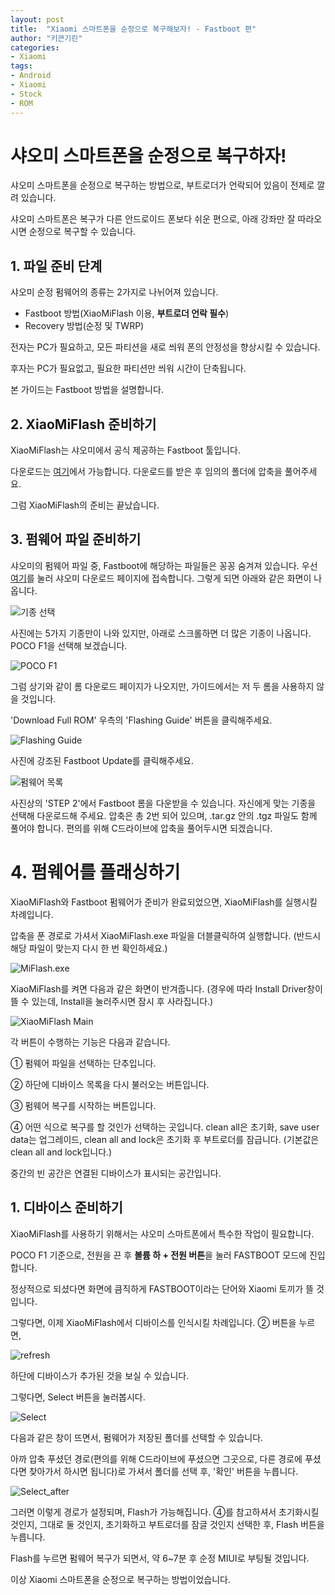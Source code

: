 ```yaml
---
layout: post
title:  "Xiaomi 스마트폰을 순정으로 복구해보자! - Fastboot 편"
author: "키큰기린"
categories:
- Xiaomi
tags:
- Android
- Xiaomi
- Stock
- ROM
---
```


# 샤오미 스마트폰을 순정으로 복구하자!

샤오미 스마트폰을 순정으로 복구하는 방법으로, 부트로더가 언락되어 있음이 전제로 깔려 있습니다.

샤오미 스마트폰은 복구가 다른 안드로이드 폰보다 쉬운 편으로, 아래 강좌만 잘 따라오시면 순정으로 복구할 수 있습니다.



## 1. 파일 준비 단계

샤오미 순정 펌웨어의 종류는 2가지로 나뉘어져 있습니다.

- Fastboot 방법(XiaoMiFlash 이용, **부트로더 언락 필수**)
- Recovery  방법(순정 및 TWRP)



전자는 PC가 필요하고, 모든 파티션을 새로 씌워 폰의 안정성을 향상시킬 수 있습니다.

후자는 PC가 필요없고, 필요한 파티션만 씌워 시간이 단축됩니다.

본 가이드는 Fastboot 방법을 설명합니다.



## 2. XiaoMiFlash 준비하기

XiaoMiFlash는 샤오미에서 공식 제공하는 Fastboot 툴입니다.

다운로드는 [여기](https://mega.nz/#!ospEzaJJ!PCnKNwFQ-mLqT8JqoNtqrzVGqloIDgpGaj4Qv34pA9c)에서 가능합니다. 다운로드를 받은 후 임의의 폴더에 압축을 풀어주세요.

그럼 XiaoMiFlash의 준비는 끝났습니다.



## 3. 펌웨어 파일 준비하기

샤오미의 펌웨어 파일 중, Fastboot에 해당하는 파일들은 꽁꽁 숨겨져 있습니다. 우선 [여기](https://en.miui.com/download.html)를 눌러 샤오미 다운로드 페이지에 접속합니다. 그렇게 되면 아래와 같은 화면이 나옵니다.



![기종 선택](https://40zpba.bn.files.1drv.com/y4mxlCqsyq1WmrWjgDvhfG1GRbwWQQSSx27VDgHoxzw_0gquqlpGkuFQdpWrTzeCM8c4Rb_zJVVEfun4T-6R7KC4x8FUPi2NGgd4WEkOW-ENtutwe__oUUHCs5Sk0s-MfQkFxYFFWus0D79UhSZeGfhzoUjNXwkKzhGcMG2eX4P40M4bzjyj54l8ptFYQ-R1tX_oGA50HZLJLTMt6ZYS0J3CA?width=1226&height=801&cropmode=none)



사진에는 5가지 기종만이 나와 있지만, 아래로 스크롤하면 더 많은 기종이 나옵니다. POCO F1을 선택해 보겠습니다.



![POCO F1](https://40zqba.bn.files.1drv.com/y4mm663ZhWwbKz3jJP5NEPwT2VNkRZyW4mDJLtmqrgTjZNH6cn0Rq-IVMDqBLIeUgHCnZ-X8mYzLzdlCa_k5_hBgjP9AIQFdH5l2qfgT1-Nwc4bDPHXJ4yNiuZVuuIibELmH0BkGy4Pr5EVpOSdmp9rMfsPgthzXjJg1i_T1GXwC2Kx-OLqaneRPIHXfmAcXKqWC0-hh2nZ2jd9E7ohzcTMhQ?width=1226&height=1040&cropmode=none)



그럼 상기와 같이 롬 다운로드 페이지가 나오지만, 가이드에서는 저 두 롬을 사용하지 않을 것입니다.

'Download Full ROM' 우측의 'Flashing Guide' 버튼을 클릭해주세요.



![Flashing Guide](https://40wbbq.bn.files.1drv.com/y4myn2gZrQzovRTc5eJWSOtreHDVsXnIBzuv8hydGiPrxGMGeDPOY1cV4UvphCELRZvcn72Pw9DNJ5xo90q2FFOAXgqGPREVTQ6kvrPo0i0-DDqm7pgrvr-y4w-FxwCzyjT21CZ_9e1Wa9jKDnZXG4I_m_HPWFR6kHg4TZkMGId9wtsChjHmeyzzkLIG9JWTjn8nqO45b7BZ5NkP9PnPbg5-w?width=1076&height=805&cropmode=none)



사진에 강조된 Fastboot Update를 클릭해주세요.



![펌웨어 목록](https://40z6ba.bn.files.1drv.com/y4mkYbXN41dzQvZx8KAERXOdjOxeOC90g-WlYFYVu2o_pJEBg5UrNHV8OIcUbmzbDEZFpb994UsklCGQHoiQsC7JC4olvcbGmNnDITQZAQquyXhD4LUZUeUGx9SDnG4SkH8-0iF_3qebKst9y-c7of_ZHQSR2fVi1rBYRvUZSLNwf_Fuy5giaXeiCieZEpGUT_niLmB1E28NwyLr7KeclIUDQ?width=1226&height=1040&cropmode=none)



사진상의 'STEP 2'에서 Fastboot 롬을 다운받을 수 있습니다. 자신에게 맞는 기종을 선택해 다운로드해 주세요. 압축은 총 2번 되어 있으며, .tar.gz 안의 .tgz 파일도 함께 풀어야 합니다. 편의를 위해 C드라이브에 압축을 풀어두시면 되겠습니다.



# 4. 펌웨어를 플래싱하기

XiaoMiFlash와 Fastboot 펌웨어가 준비가 완료되었으면, XiaoMiFlash를 실행시킬 차례입니다.

압축을 푼 경로로 가셔서 XiaoMiFlash.exe 파일을 더블클릭하여 실행합니다. (반드시 해당 파일이 맞는지 다시 한 번 확인하세요.)



![MiFlash.exe](https://gwjl9q.bn.files.1drv.com/y4mDNTzj2ELmWJ7rOnq1bxJUPUN875F611-hUpBkVwlDVzZxyCyqORfo3BScgB2OKsA1ZiYVCr-rVBtTcf_ZS3GRy2eUz5cuU2GPzkaghNUPyUSJCJNwweUQ_EWr4n1BRAEvofKB5xvgAeviWlWg9Whi4XN0Ig_qfRPhdZuaVnTNsnSGKs_yYnGioXn-3EKTOqGc7N_9GGr5jmiJ536TZx8Zg?width=766&height=172&cropmode=none)



XiaoMiFlash를 켜면 다음과 같은 화면이 반겨줍니다. (경우에 따라 Install Driver창이 뜰 수 있는데, Install을 눌러주시면 잠시 후 사라집니다.)



![XiaoMiFlash Main](https://gwjj9q.bn.files.1drv.com/y4mw6sHQGRnOHMFmUfBtJgp1GuDnTbv7P5u3jGiRmwy2MkBzcwUB0i8GSPpR-SIPWnOpolmPpoDOs0KDT61VNB7TvfhJeGszR39F6rBFtAXg8XCMD_W-L-P3B7j_kwP3n53AiUiFLQLdVlhXGQzFxYhcN-byXXCMtEQtyinfYYAYBvo_QWnGU-VgrnHuTGckB6av2V5FPNIgLnSpSH_nU5xhA?width=1622&height=825&cropmode=none)



각 버튼이 수행하는 기능은 다음과 같습니다.

① 펌웨어 파일을 선택하는 단추입니다.

② 하단에 디바이스 목록을 다시 불러오는 버튼입니다.

③ 펌웨어 복구를 시작하는 버튼입니다.

④ 어떤 식으로 복구를 할 것인가 선택하는 곳입니다. clean all은 초기화, save user data는 업그레이드, clean all and lock은 초기화 후 부트로더를 잠급니다. (기본값은 clean all and lock입니다.)

중간의 빈 공간은 연결된 디바이스가 표시되는 공간입니다.



## 1. 디바이스 준비하기

XiaoMiFlash를 사용하기 위해서는 샤오미 스마트폰에서 특수한 작업이 필요합니다.

POCO F1 기준으로, 전원을 끈 후 **볼륨 하 + 전원 버튼**을 눌러 FASTBOOT 모드에 진입합니다.

정상적으로 되셨다면 화면에 큼직하게 FASTBOOT이라는 단어와 Xiaomi 토끼가 뜰 것입니다.



그렇다면, 이제 XiaoMiFlash에서 디바이스를 인식시킬 차례입니다. ② 버튼을 누르면,



![refresh](https://gwjs9q.bn.files.1drv.com/y4ml7RRbpBHeNrOpiGyfZxDKFF_XdF848Ze-EPFVhHK-eIpVjTWlghgrSl7l3FUCSnkXfjyp3VtOZHbTZmOnw2OSQIx3hSraxCVU_IeVWIePiRRxAfMDnLHmKSAzYlnr6qefz4SU2qFs-4vJ389OxONIjQj7fm_rWsDvkhQknQIGeif0JzY4SmIQ1-ZuWtyZn9AYuTIdy4jL1Y9v9cG-sKRqw?width=1622&height=825&cropmode=none)



하단에 디바이스가 추가된 것을 보실 수 있습니다. 

그렇다면, Select 버튼을 눌러봅시다.



![Select](https://hajk9q.bn.files.1drv.com/y4mr75jJuLpRvxGsCLQrw8or9meFqeKQQT8JvGZB1NlrXTzFD2omfE8SASXpRW-ThXUVS8WANgSa8O5IgAHVIE_ZTgZKTskm3wedR86RuId5DU74dpj8SGULT6pQm4c15wBGIL-znryAFGFP9FYIzWXlUrdjiNPEJEvTpGArsU7Py7uSr0dKSMB7O5z81etBY0sfrwx6rG0YjrLoeQ7LogSgA?width=838&height=641&cropmode=none)



다음과 같은 창이 뜨면서, 펌웨어가 저장된 폴더를 선택할 수 있습니다. 

아까 압축 푸셨던 경로(편의를 위해 C드라이브에 푸셨으면 그곳으로, 다른 경로에 푸셨다면 찾아가서 하시면 됩니다)로 가셔서 폴더를 선택 후, '확인' 버튼을 누릅니다.



![Select_after](https://hajl9q.bn.files.1drv.com/y4mF5-wcUar4a0UgO2ITjPGht6Lj6nyXfqGffj_oUCwpQWQ5A-8JZZ-tMky-udMwC1iPgVnp0Xhj0mLbA6MxzbAo4Vvs0b0OfXsOO5ZNv0zMPm-bZO2dmnKdEqFKBaZQhW40-DtskKixzsFPbs76tDcljLdHfVLQ_69N-9LPe4dyrLvYuEEmZKs7cfCH0cH7gWyA462aDOVbnphZtGhzlmIgg?width=1202&height=88&cropmode=none)



그러면 이렇게 경로가 설정되며, Flash가 가능해집니다. ④를 참고하셔서 초기화시킬 것인지, 그대로 둘 것인지, 초기화하고 부트로더를 잠글 것인지 선택한 후, Flash 버튼을 누릅니다.

Flash를 누르면 펌웨어 복구가 되면서, 약 6~7분 후 순정 MIUI로 부팅될 것입니다.

이상 Xiaomi 스마트폰을 순정으로 복구하는 방법이었습니다.